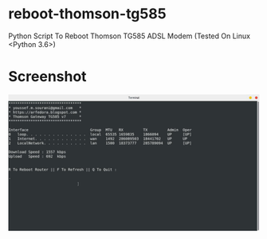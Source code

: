 # reboot-thomson-tg585
Python Script To Reboot Thomson TG585 ADSL Modem (Tested On Linux &lt;Python 3.6>)

# Screenshot

![Alt text](https://raw.githubusercontent.com/yucefsourani/reboot-thomson-tg585/master/Screenshot%20from%202018-01-25%2023-25-04.jpg "Screenshot")
